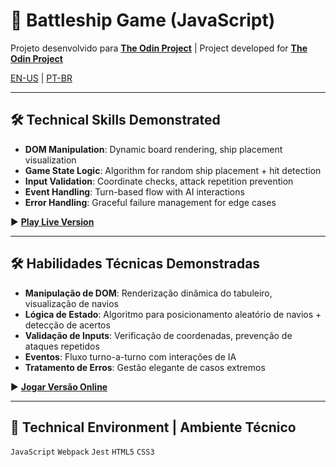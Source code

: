 # 🚢 Battleship Game (JavaScript)  
Projeto desenvolvido para [**The Odin Project**](https://www.theodinproject.com/lessons/node-path-javascript-battleship) | Project developed for [**The Odin Project**](https://www.theodinproject.com/lessons/node-path-javascript-battleship)

[EN-US](#en) | [PT-BR](#pt-br)  

---

<a name="en"></a>
## 🛠️ Technical Skills Demonstrated  
- **DOM Manipulation**: Dynamic board rendering, ship placement visualization  
- **Game State Logic**: Algorithm for random ship placement + hit detection  
- **Input Validation**: Coordinate checks, attack repetition prevention  
- **Event Handling**: Turn-based flow with AI interactions  
- **Error Handling**: Graceful failure management for edge cases  

▶️ **[Play Live Version](https://derre3.github.io/battleship-js/)**  

---

<a name="pt-br"></a>
## 🛠️ Habilidades Técnicas Demonstradas  
- **Manipulação de DOM**: Renderização dinâmica do tabuleiro, visualização de navios  
- **Lógica de Estado**: Algoritmo para posicionamento aleatório de navios + detecção de acertos  
- **Validação de Inputs**: Verificação de coordenadas, prevenção de ataques repetidos  
- **Eventos**: Fluxo turno-a-turno com interações de IA  
- **Tratamento de Erros**: Gestão elegante de casos extremos  

▶️ **[Jogar Versão Online](https://derre3.github.io/battleship-js/)**  

---

## 🔧 Technical Environment | Ambiente Técnico  
`JavaScript` `Webpack` `Jest` `HTML5` `CSS3`  
